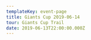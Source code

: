 ```yaml
---
templateKey: event-page
title: Giants Cup 2019-06-14
tour: Giants Cup Trail
date: 2019-06-13T22:00:00.000Z
---
```


